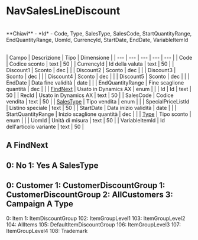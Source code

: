 # NavSalesLineDiscount

<br>
**Chiavi**
- *Id*
- Code, Type, SalesType, SalesCode, StartQuantityRange, EndQuantityRange, UomId, CurrencyId, StartDate, EndDate, VariableItemId
<br><br>

| Campo | Descrizione | Tipo | Dimensione | 
| --- | --- | --- | --- | --- |
| Code | Codice sconto | text | 50 |
| CurrencyId | Id della valuta | text | 50 |
| Discount1 | Sconto | dec |  |
| Discount2 | Sconto | dec |  |
| Discount3 | Sconto | dec |  |
| Discount4 | Sconto | dec |  |
| Discount5 | Sconto | dec |  |
| EndDate | Data fine validità | date |  |
| EndQuantityRange | Fine scaglione quantità | dec |  |
| [FindNext](#FindNext) | Usato in Dynamics AX | enum |  |
| Id | Id | text | 50 |
| RecId | Usato in Dynamics AX | text | 50 |
| SalesCode | Codice vendita | text | 50 |
| [SalesType](#SalesType) | Tipo vendita | enum |  |
| SpecialPriceListId | Listino speciale | text | 50 |
| StartDate | Data inizio validità | date |  |
| StartQuantityRange | Inizio scaglione quantità | dec |  |
| [Type](#Type) | Tipo sconto | enum |  |
| UomId | Unità di misura | text | 50 |
| VariableItemId | Id dell'articolo variante | text | 50 |

A FindNext
---
0: No
1: Yes
A SalesType
---
0: Customer
1: CustomerDiscountGroup
1: CustomerDiscountGroup
2: AllCustomers
3: Campaign
A Type
---
0: Item
1: ItemDiscountGroup
102: ItemGroupLevel1
103: ItemGroupLevel2
104: AllItems
105: DefaultItemDiscountGroup
106: ItemGroupLevel3
107: ItemGroupLevel4
108: Trademark

